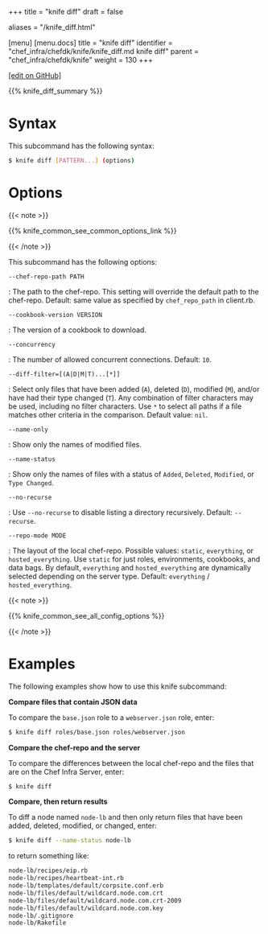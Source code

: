 +++
title = "knife diff"
draft = false

aliases = "/knife_diff.html"

[menu]
  [menu.docs]
    title = "knife diff"
    identifier = "chef_infra/chefdk/knife/knife_diff.md knife diff"
    parent = "chef_infra/chefdk/knife"
    weight = 130
+++    

[\[edit on GitHub\]](https://github.com/chef/chef-web-docs/blob/master/content/knife_diff.md)

{{% knife_diff_summary %}}

Syntax
======

This subcommand has the following syntax:

``` bash
$ knife diff [PATTERN...] (options)
```

Options
=======

{{< note >}}

{{% knife_common_see_common_options_link %}}

{{< /note >}}

This subcommand has the following options:

`--chef-repo-path PATH`

:   The path to the chef-repo. This setting will override the default
    path to the chef-repo. Default: same value as specified by
    `chef_repo_path` in client.rb.

`--cookbook-version VERSION`

:   The version of a cookbook to download.

`--concurrency`

:   The number of allowed concurrent connections. Default: `10`.

`--diff-filter=[(A|D|M|T)...[*]]`

:   Select only files that have been added (`A`), deleted (`D`),
    modified (`M`), and/or have had their type changed (`T`). Any
    combination of filter characters may be used, including no filter
    characters. Use `*` to select all paths if a file matches other
    criteria in the comparison. Default value: `nil`.

`--name-only`

:   Show only the names of modified files.

`--name-status`

:   Show only the names of files with a status of `Added`, `Deleted`,
    `Modified`, or `Type Changed`.

`--no-recurse`

:   Use `--no-recurse` to disable listing a directory recursively.
    Default: `--recurse`.

`--repo-mode MODE`

:   The layout of the local chef-repo. Possible values: `static`,
    `everything`, or `hosted_everything`. Use `static` for just roles,
    environments, cookbooks, and data bags. By default, `everything` and
    `hosted_everything` are dynamically selected depending on the server
    type. Default: `everything` / `hosted_everything`.

{{< note >}}

{{% knife_common_see_all_config_options %}}

{{< /note >}}

Examples
========

The following examples show how to use this knife subcommand:

**Compare files that contain JSON data**

To compare the `base.json` role to a `webserver.json` role, enter:

``` bash
$ knife diff roles/base.json roles/webserver.json
```

**Compare the chef-repo and the server**

To compare the differences between the local chef-repo and the files
that are on the Chef Infra Server, enter:

``` bash
$ knife diff
```

**Compare, then return results**

To diff a node named `node-lb` and then only return files that have been
added, deleted, modified, or changed, enter:

``` bash
$ knife diff --name-status node-lb
```

to return something like:

``` bash
node-lb/recipes/eip.rb
node-lb/recipes/heartbeat-int.rb
node-lb/templates/default/corpsite.conf.erb
node-lb/files/default/wildcard.node.com.crt
node-lb/files/default/wildcard.node.com.crt-2009
node-lb/files/default/wildcard.node.com.key
node-lb/.gitignore
node-lb/Rakefile
```
